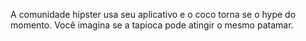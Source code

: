 A comunidade hipster usa seu aplicativo e o coco torna se o hype do momento. Você imagina se a tapioca pode atingir o mesmo patamar.
